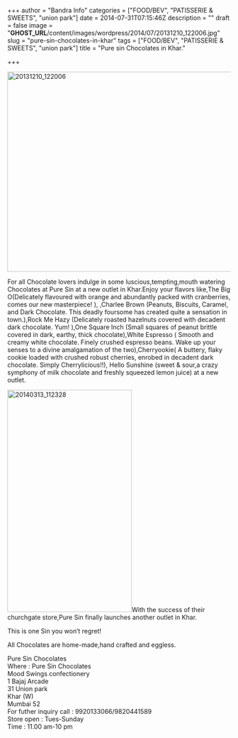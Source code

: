 +++
author = "Bandra Info"
categories = ["FOOD/BEV", "PATISSERIE &amp; SWEETS", "union park"]
date = 2014-07-31T07:15:46Z
description = ""
draft = false
image = "__GHOST_URL__/content/images/wordpress/2014/07/20131210_122006.jpg"
slug = "pure-sin-chocolates-in-khar"
tags = ["FOOD/BEV", "PATISSERIE &amp; SWEETS", "union park"]
title = "Pure sin Chocolates in Khar."

+++


<p><img loading="lazy" class="aligncenter wp-image-6618 size-full" src="https://i1.wp.com/bandra.info/wp-content/uploads/2014/07/20131210_122006.jpg?resize=800%2C450&#038;ssl=1" alt="20131210_122006" width="800" height="450" srcset="https://i1.wp.com/bandra.info/wp-content/uploads/2014/07/20131210_122006.jpg?w=800&amp;ssl=1 800w, https://i1.wp.com/bandra.info/wp-content/uploads/2014/07/20131210_122006.jpg?resize=500%2C281&amp;ssl=1 500w" sizes="(max-width: 800px) 100vw, 800px" data-recalc-dims="1" /></p>
<p>For all Chocolate lovers indulge in some luscious,tempting,mouth watering Chocolates at Pure Sin at a new outlet in Khar.Enjoy your flavors like,The Big O(Delicately flavoured with orange and abundantly packed with cranberries, comes our new masterpiece! ), ,Charlee Brown (Peanuts, Biscuits, Caramel, and Dark Chocolate. This deadly foursome has created quite a sensation in town.),Rock Me Hazy (Delicately roasted hazelnuts covered with decadent dark chocolate. Yum! ),One Square Inch (Small squares of peanut brittle covered in dark, earthy, thick chocolate),White Espresso ( Smooth and creamy white chocolate. Finely crushed espresso beans. Wake up your senses to a divine amalgamation of the two),Cherryookie( A buttery, flaky cookie loaded with crushed robust cherries, enrobed in decadent dark chocolate. Simply Cherrylicious!!), Hello Sunshine (sweet &amp; sour,a crazy symphony of milk chocolate and freshly squeezed lemon juice) at a new outlet.</p>
<p><img loading="lazy" class="alignright wp-image-6619 size-medium" src="https://i2.wp.com/bandra.info/wp-content/uploads/2014/07/20140313_112328.jpg?resize=281%2C500&#038;ssl=1" alt="20140313_112328" width="281" height="500" srcset="https://i2.wp.com/bandra.info/wp-content/uploads/2014/07/20140313_112328.jpg?resize=281%2C500&amp;ssl=1 281w, https://i2.wp.com/bandra.info/wp-content/uploads/2014/07/20140313_112328.jpg?resize=575%2C1024&amp;ssl=1 575w, https://i2.wp.com/bandra.info/wp-content/uploads/2014/07/20140313_112328.jpg?w=600&amp;ssl=1 600w" sizes="(max-width: 281px) 100vw, 281px" data-recalc-dims="1" />With the success of their churchgate store,Pure Sin finally launches another outlet in Khar.</p>
<p>This is one Sin you won&#8217;t regret!</p>
<p>All Chocolates are home-made,hand crafted and eggless.</p>
<p>Pure Sin Chocolates<br />
Where : Pure Sin Chocolates<br />
Mood Swings confectionery<br />
1 Bajaj Arcade<br />
31 Union park<br />
Khar (W)<br />
Mumbai 52<br />
For futher inquiry call : 9920133066/9820441589<br />
Store open : Tues-Sunday<br />
Time : 11.00 am-10 pm</p>



